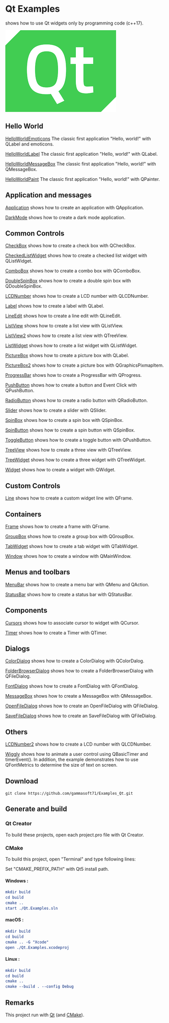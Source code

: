 # Qt Examples

shows how to use Qt widgets only by programming code (c++17).

[![qt](../docs/Pictures/qt_header.png)](https://gammasoft71.wixsite.com/gammasoft/qt)

## Hello World

[HelloWorldEmoticons](HelloWorlds/HelloWorldEmoticons) The classic first application "Hello, world!" with QLabel and emoticons.

[HelloWorldLabel](HelloWorlds/HelloWorldLabel) The classic first application "Hello, world!" with QLabel.

[HelloWorldMessageBox](HelloWorlds/HelloWorldMessageBox) The classic first application "Hello, world!" with QMessageBox.

[HelloWorldPaint](HelloWorlds/HelloWorldPaint) The classic first application "Hello, world!" with QPainter.

## Application and messages

[Application](Applications/Application) shows how to create an application with QApplication.

[DarkMode](Applications/DarkMode) shows how to create a dark mode application.


## Common Controls

[CheckBox](CommonControls/CheckBox) shows how to create a check box with QCheckBox.

[CheckedListWidget](CommonControls/CheckedListWidget) shows how to create a checked list widget with QListWidget.

[ComboBox](CommonControls/ComboBox) shows how to create a combo box with QComboBox.

[DoubleSpinBox](CommonControls/DoubleSpinBox) shows how to create a double spin box with QDoubleSpinBox.

[LCDNumber](CommonControls/LCDNumber) shows how to create a LCD number with QLCDNumber.

[Label](CommonControls/Label) shows how to create a label with QLabel.

[LineEdit](CommonControls/LineEdit) shows how to create a line edit with QLineEdit.

[ListView](CommonControls/ListWidget) shows how to create a list view with QListView.

[ListView2](CommonControls/ListView2) shows how to create a list view with QTreeView.

[ListWidget](CommonControls/ListWidget) shows how to create a list widget with QListWidget.

[PictureBox](CommonControls/PictureBox) shows how to create a picture box with QLabel.

[PictureBox2](CommonControls/PictureBox2) shows how to create a picture box with QGraphicsPixmapItem.

[ProgressBar](CommonControls/ProgressBar) shows how to create a ProgressBar with QProgress.

[PushButton](CommonControls/PushButton) shows how to create a button and Event Click with QPushButton.

[RadioButton](CommonControls/RadioButton) shows how to create a radio button with QRadioButton.

[Slider](CommonControls/Slider) shows how to create a slider with QSlider.

[SpinBox](CommonControls/SpinBox) shows how to create a spin box with QSpinBox.

[SpinButton](CommonControls/SpinButton) shows how to create a spin button with QSpinBox.

[ToggleButton](CommonControls/ToggleButton) shows how to create a toggle button with QPushButton.

[TreeView](CommonControls/TreeView) shows how to create a three view with QTreeView.

[TreeWidget](CommonControls/TreeWidget) shows how to create a three widget with QTreeWidget.

[Widget](CommonControls/ToggleButton) shows how to create a widget with QWidget.

## Custom Controls

[Line](CustomControls/Line) shows how to create a custom widget line with QFrame.

## Containers

[Frame](ContainerControls/Frame) shows how to create a frame with QFrame.

[GroupBox](ContainerControls/GroupBox) shows how to create a group box with QGroupBox.

[TabWidget](ContainerControls/TabWidget) shows how to create a tab widget with QTabWidget.

[Window](ContainerControls/Window) shows how to create a window with QMainWindow.

## Menus and toolbars

[MenuBar](MenusAndToolbars/MenuBar) shows how to create a menu bar with QMenu and QAction.

[StatusBar](MenusAndToolbars/StatusBar) shows how to create a status bar with QStatusBar.

## Components

[Cursors](Components/Cursors) shows how to associate cursor to widget with QCursor.

[Timer](Components/Timer) shows how to create a Timer with QTimer.

## Dialogs

[ColorDialog](Dialogs/ColorDialog) shows how to create a ColorDialog with QColorDalog.

[FolderBrowserDialog](FolderBrowserDialog) shows how to create a FolderBrowserDialog with QFileDialog.

[FontDialog](Dialogs/FontDialog) shows how to create a FontDialog with QFontDialog.

[MessageBox](Dialogs/MessageBox) shows how to create a MessageBox with QMessageBox.

[OpenFileDialog](Dialogs/OpenFileDialog) shows how to create an OpenFileDialog with QFileDialog.

[SaveFileDialog](Dialogs/SaveFileDialog) shows how to create an SaveFileDialog with QFileDialog.

## Others

[LCDNumber2](Others/LCDNumber2) shows how to create a LCD number with QLCDNumber.

[Wiggly](Others/Wiggly) shows how to animate a user control using QBasicTimer and timerEvent(). In addition, the example demonstrates how to use QFontMetrics to determine the size of text on screen.

## Download

``` shell
git clone https://github.com/gammasoft71/Examples_Qt.git

```

## Generate and build

### Qt Creator

To build these projects, open each project.pro file with Qt Creator.

### CMake

To build this project, open "Terminal" and type following lines:

Set "CMAKE_PREFIX_PATH" with Qt5 install path.

#### Windows :

``` cmake
mkdir build
cd build
cmake ..
start ./Qt.Examples.sln
```

#### macOS :

``` cmake
mkdir build
cd build
cmake .. -G "Xcode"
open ./Qt.Examples.xcodeproj
```

#### Linux :

``` cmake
mkdir build
cd build
cmake .. 
cmake --build . --config Debug
```


## Remarks

This project run with [Qt](https://www.qt.io) (and [CMake](https://cmake.org)).
